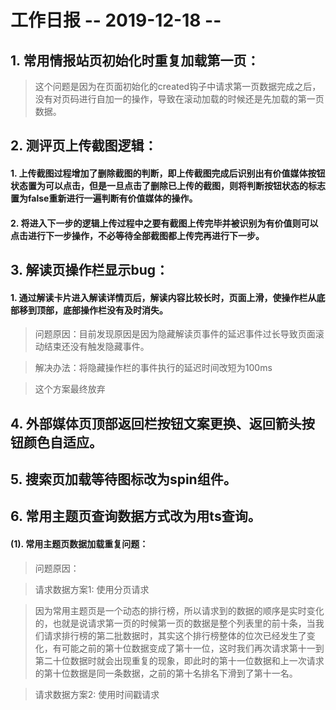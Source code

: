 # 工作日报        -- 2019-12-18 --

## 1. 常用情报站页初始化时重复加载第一页：

> 这个问题是因为在页面初始化的created钩子中请求第一页数据完成之后，没有对页码进行自加一的操作，导致在滚动加载的时候还是先加载的第一页数据。

## 2. 测评页上传截图逻辑：

#### 1. 上传截图过程增加了删除截图的判断，即上传截图完成后识别出有价值媒体按钮状态置为可以点击，但是一旦点击了删除已上传的截图，则将判断按钮状态的标志置为false重新进行一遍判断有价值媒体的操作。

#### 2. 将进入下一步的逻辑上传过程中之要有截图上传完毕并被识别为有价值则可以点击进行下一步操作，不必等待全部截图都上传完再进行下一步。

## 3. 解读页操作栏显示bug：

#### 1. 通过解读卡片进入解读详情页后，解读内容比较长时，页面上滑，使操作栏从底部移到顶部，底部操作栏没有及时消失。

> 问题原因：目前发现原因是因为隐藏解读页事件的延迟事件过长导致页面滚动结束还没有触发隐藏事件。

> 解决办法：将隐藏操作栏的事件执行的延迟时间改短为100ms

> 这个方案最终放弃

## 4. 外部媒体页顶部返回栏按钮文案更换、返回箭头按钮颜色自适应。

## 5. 搜索页加载等待图标改为spin组件。

## 6. 常用主题页查询数据方式改为用ts查询。

#### (1). 常用主题页数据加载重复问题：

> 问题原因：

> 请求数据方案1: 使用分页请求

> 因为常用主题页是一个动态的排行榜，所以请求到的数据的顺序是实时变化的，也就是说请求第一页的时候第一页的数据是整个列表里的前十条，当我们请求排行榜的第二批数据时，其实这个排行榜整体的位次已经发生了变化，有可能之前的第十位数据变成了第十一位，这时我们再次请求第十一到第二十位数据时就会出现重复的现象，即此时的第十一位数据和上一次请求的第十位数据是同一条数据，之前的第十名排名下滑到了第十一名。

> 请求数据方案2: 使用时间戳请求

> 






















